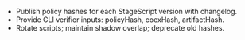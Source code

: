 - Publish policy hashes for each StageScript version with changelog.
- Provide CLI verifier inputs: policyHash, coexHash, artifactHash.
- Rotate scripts; maintain shadow overlap; deprecate old hashes.

